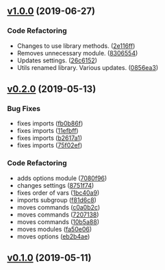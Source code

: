 <a name="v1.0.0"></a>
## [v1.0.0](https://github.com/alexseitsinger/birdhouse_toolbox/compare/v0.2.0...v1.0.0) (2019-06-27)

### Code Refactoring
- Changes to use library methods. ([2e116ff](https://github.com/alexseitsinger/birdhouse_toolbox/commit/2e116ffc9c8658fe963a2864357c4b576b950673))
- Removes unnecessary module. ([8306554](https://github.com/alexseitsinger/birdhouse_toolbox/commit/83065542f6ae2bbf80e32d1b68ac4a690f8e8329))
- Updates settings. ([26c6152](https://github.com/alexseitsinger/birdhouse_toolbox/commit/26c615224412a8befad8237f201e117689db58c0))
- Utils renamed library. Various updates. ([0856ea3](https://github.com/alexseitsinger/birdhouse_toolbox/commit/0856ea31bfb0ea8ec4cb545ea343450dfd0a8038))


<a name="v0.2.0"></a>
## [v0.2.0](https://github.com/alexseitsinger/birdhouse_toolbox/compare/v0.1.0...v0.2.0) (2019-05-13)

### Bug Fixes
- fixes imports ([fb0b86f](https://github.com/alexseitsinger/birdhouse_toolbox/commit/fb0b86fcff6a272130f3f74f5793c2f94d5694ec))
- fixes imports ([11efbff](https://github.com/alexseitsinger/birdhouse_toolbox/commit/11efbffb222ffb0b56a802762452de172abf1c8a))
- fixes imports ([b2617a1](https://github.com/alexseitsinger/birdhouse_toolbox/commit/b2617a16b8ae9480fdcc4c297ddd8e9da836d9de))
- fixes imports ([75f02ef](https://github.com/alexseitsinger/birdhouse_toolbox/commit/75f02ef9d5e36e5c3016d5a941852026b19b2123))

### Code Refactoring
- adds options module ([7080f96](https://github.com/alexseitsinger/birdhouse_toolbox/commit/7080f966a0e1fd4009e24ebf342849c4cbb05f93))
- changes settings ([8751f74](https://github.com/alexseitsinger/birdhouse_toolbox/commit/8751f741937c6255e63d909d584ae3db5b5d0ec5))
- fixes order of vars ([1bc40a9](https://github.com/alexseitsinger/birdhouse_toolbox/commit/1bc40a9a894ae4a1c498f72ececfb6c3250e9657))
- imports subgroup ([f81d6c8](https://github.com/alexseitsinger/birdhouse_toolbox/commit/f81d6c8bb2d23132a23d7305ff45f2bf54d0917d))
- moves commands ([c0a0b2c](https://github.com/alexseitsinger/birdhouse_toolbox/commit/c0a0b2c7e7c8252eb782e8b1bcb0c23205575dbe))
- moves commands ([7207138](https://github.com/alexseitsinger/birdhouse_toolbox/commit/72071383915b4789d28e28e1ad1417a852a529f3))
- moves commands ([10b5a88](https://github.com/alexseitsinger/birdhouse_toolbox/commit/10b5a88a910e5f248e3240ea8a694bb5ff08bfe0))
- moves modules ([fa50e06](https://github.com/alexseitsinger/birdhouse_toolbox/commit/fa50e06da2c9fdb11fc6b21e8a5ae8f97608485f))
- moves options ([eb2b4ae](https://github.com/alexseitsinger/birdhouse_toolbox/commit/eb2b4ae48c2ff2c7ae0c9d65765b72b2d01ed5d7))


<a name="v0.1.0"></a>
## [v0.1.0](https://github.com/alexseitsinger/birdhouse_toolbox/compare/dd8ca18695758dccbb80d52d752a8cd66281b35d...v0.1.0) (2019-05-11)


